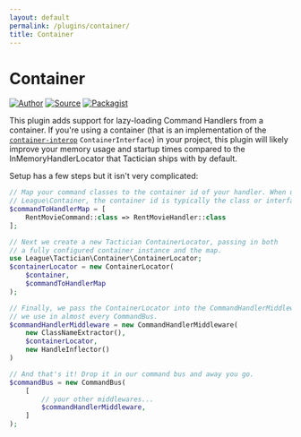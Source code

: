 ```yaml
---
layout: default
permalink: /plugins/container/
title: Container
---
```


# Container

[![Author](https://img.shields.io/badge/author-@NigelGreenway-blue.svg?style=flat-square)](https://twitter.com/nigelgreenway)
[![Source](https://img.shields.io/badge/source-league/tactician--container-blue.svg?style=flat-square)](https://github.com/thephpleague/tactician-container)
[![Packagist](https://img.shields.io/packagist/v/league/tactician-container.svg?style=flat-square)](https://packagist.org/packages/league/tactician-container)

This plugin adds support for lazy-loading Command Handlers from a container. If you're using a container (that is an implementation of the [`container-interop`](https://github.com/container-interop/container-interop) `ContainerInterface`) in your project, this plugin will likely improve your memory usage and startup times compared to the InMemoryHandlerLocator that Tactician ships with by default.

Setup has a few steps but it isn't very complicated:

~~~php
// Map your command classes to the container id of your handler. When using
// League\Container, the container id is typically the class or interface name
$commandToHandlerMap = [
    RentMovieCommand::class => RentMovieHandler::class
];

// Next we create a new Tactician ContainerLocator, passing in both
// a fully configured container instance and the map.
use League\Tactician\Container\ContainerLocator;
$containerLocator = new ContainerLocator(
    $container,
    $commandToHandlerMap
);

// Finally, we pass the ContainerLocator into the CommandHandlerMiddleware that
// we use in almost every CommandBus.
$commandHandlerMiddleware = new CommandHandlerMiddleware(
    new ClassNameExtractor(),
    $containerLocator,
    new HandleInflector()
)

// And that's it! Drop it in our command bus and away you go.
$commandBus = new CommandBus(
    [
        // your other middlewares...
        $commandHandlerMiddleware,
    ]
);
~~~
